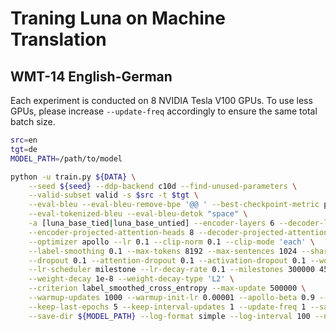 # Traning Luna on Machine Translation

## WMT-14 English-German
Each experiment is conducted on 8 NVIDIA Tesla V100 GPUs. 
To use less GPUs, please increase `--update-freq` accordingly to ensure the same total batch size.

```bash
src=en
tgt=de
MODEL_PATH=/path/to/model

python -u train.py ${DATA} \
    --seed ${seed} --ddp-backend c10d --find-unused-parameters \
    --valid-subset valid -s $src -t $tgt \
    --eval-bleu --eval-bleu-remove-bpe '@@ ' --best-checkpoint-metric ppl \
    --eval-tokenized-bleu --eval-bleu-detok "space" \
    -a [luna_base_tied|luna_base_untied] --encoder-layers 6 --decoder-layers 6 --projection-length 32 \
    --encoder-projected-attention-heads 8 --decoder-projected-attention-heads 8 \
    --optimizer apollo --lr 0.1 --clip-norm 0.1 --clip-mode 'each' \
    --label-smoothing 0.1 --max-tokens 8192 --max-sentences 1024 --share-all-embeddings \
    --dropout 0.1 --attention-dropout 0.1 --activation-dropout 0.1 --word-dropout 0.0 \
    --lr-scheduler milestone --lr-decay-rate 0.1 --milestones 300000 450000 \
    --weight-decay 1e-8 --weight-decay-type 'L2' \
    --criterion label_smoothed_cross_entropy --max-update 500000 \
    --warmup-updates 1000 --warmup-init-lr 0.00001 --apollo-beta 0.9 --apollo-eps 1e-4 \
    --keep-last-epochs 5 --keep-interval-updates 1 --update-freq 1 --save-interval-updates 5000 \
    --save-dir ${MODEL_PATH} --log-format simple --log-interval 100 --num-workers 0 | tee -a ${MODEL_PATH}/log.txt
```
